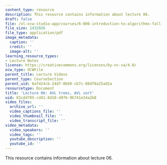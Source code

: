 ```yaml
---
content_type: resource
description: This resource contains information about lecture 06.
draft: false
file: /ol-ocw-studio-app/courses/6-006-introduction-to-algorithms-fall-2011/83cdd705cd418d10d9769b741e34a2b8_MIT6_006F11_lec06.pdf
file_size: 1432026
file_type: application/pdf
image_metadata:
  caption: ''
  credit: ''
  image-alt: ''
learning_resource_types:
- Lecture Notes
license: https://creativecommons.org/licenses/by-nc-sa/4.0/
ocw_type: OCWFile
parent_title: Lecture Videos
parent_type: CourseSection
parent_uid: 6af424cb-24d7-0b69-cb7c-86df8a25a92a
resourcetype: Document
title: 'Lecture 06: AVL trees, AVL sort'
uid: 83cdd705-cd41-8d10-d976-9b741e34a2b8
video_files:
  archive_url: ''
  video_captions_file: ''
  video_thumbnail_file: ''
  video_transcript_file: ''
video_metadata:
  video_speakers: ''
  video_tags: ''
  youtube_description: ''
  youtube_id: ''
---
```

This resource contains information about lecture 06.